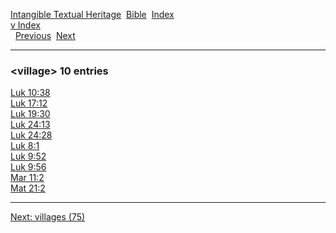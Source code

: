 [Intangible Textual Heritage](../../index)  [Bible](../index) 
[Index](index)   
[v Index](_v_)  
  [Previous](c12123)  [Next](c12125) 

------------------------------------------------------------------------

### &lt;village&gt; 10 entries

[Luk 10:38](../kjv/luk010.htm#038)  
[Luk 17:12](../kjv/luk017.htm#012)  
[Luk 19:30](../kjv/luk019.htm#030)  
[Luk 24:13](../kjv/luk024.htm#013)  
[Luk 24:28](../kjv/luk024.htm#028)  
[Luk 8:1](../kjv/luk008.htm#001)  
[Luk 9:52](../kjv/luk009.htm#052)  
[Luk 9:56](../kjv/luk009.htm#056)  
[Mar 11:2](../kjv/mar011.htm#002)  
[Mat 21:2](../kjv/mat021.htm#002)  

------------------------------------------------------------------------

[Next: villages (75)](c12125)
